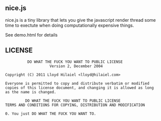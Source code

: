 ## nice.js

nice.js is a tiny library that lets you give the javascript render thread
some time to exectute when doing computationally expensive things.

See demo.html for details

## LICENSE 

              DO WHAT THE FUCK YOU WANT TO PUBLIC LICENSE
                        Version 2, December 2004
    
    Copyright (C) 2011 Lloyd Hilaiel <lloyd@hilaiel.com>
    
    Everyone is permitted to copy and distribute verbatim or modified
    copies of this license document, and changing it is allowed as long
    as the name is changed.
    
             DO WHAT THE FUCK YOU WANT TO PUBLIC LICENSE
    TERMS AND CONDITIONS FOR COPYING, DISTRIBUTION AND MODIFICATION
    
    0. You just DO WHAT THE FUCK YOU WANT TO.
